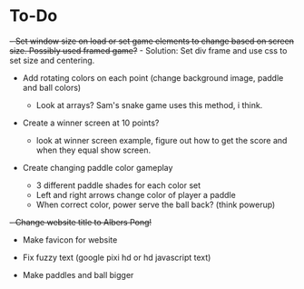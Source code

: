 # To-Do
~~- Set window size on load or set game elements to change based on screen size. Possibly used framed game?~~
    - Solution: Set div frame and use css to set size and centering.
    
- Add rotating colors on each point (change background image, paddle and ball colors)
    - Look at arrays? Sam's snake game uses this method, i think.
- Create a winner screen at 10 points?
    - look at winner screen example, figure out how to get the score and when they equal show screen.
    
- Create changing paddle color gameplay
    - 3 different paddle shades for each color set
    - Left and right arrows change color of player a paddle
    - When correct color, power serve the ball back? (think powerup)
    
~~- Change website title to Albers Pong!~~

- Make favicon for website

- Fix fuzzy text (google pixi hd or hd javascript text)

- Make paddles and ball bigger

